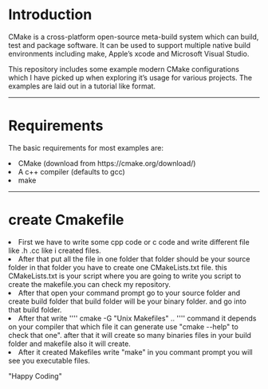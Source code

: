 # Introduction

CMake is a cross-platform open-source meta-build system which can build, test and package software. It can be used to support multiple native build environments including make, Apple’s xcode and Microsoft Visual Studio.

This repository includes some example modern CMake configurations which I have picked up when exploring it’s usage for various projects. The examples are laid out in a tutorial like format. 
<hr>

# Requirements
The basic requirements for most examples are:

<li>CMake (download from https://cmake.org/download/)

<li>A c++ compiler (defaults to gcc)

<li>make
 <hr>
  
  # create Cmakefile
  <li> First we have to write some cpp code or c code and write different file like .h .cc like i created files.
  
  <li> After that put all the file in one folder that folder should be your source folder in that folder you have to create one CMakeLists.txt file. this CMakeLists.txt is your script where you are going to write you script to create the makefile.you can check my repository.
  
  <li> After that open your command prompt go to your source folder and create build folder that build folder will be your binary folder.
  and go into that build folder.
  
  <li> After that write '''' cmake -G "Unix Makefiles" .. '''' command it depends on your compiler that which file it can generate use
  "cmake --help" to check that one".
  after that it will create so many binaries files in your build folder and makefile also it will create. 
  
  <li> After it created Makefiles write "make" in you commant prompt you will see you executable files.
  
  "Happy Coding"
